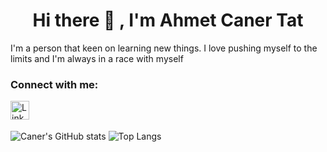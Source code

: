 <h1 align="center"> Hi there 👋 , I'm Ahmet Caner Tat </h1>

<p>I'm a person that keen on learning new things. I love pushing myself to the limits and I'm always in a race with myself </p>

<h3 align="left">Connect with me:</h3>
<p>  
<a target="_blank" href="https://www.linkedin.com/in/ahmetcanertat/">
  <img align="left" alt="LinkdeIN" width="30px" src="https://cdn.jsdelivr.net/npm/simple-icons@v3/icons/linkedin.svg"  />
</a>
</p>  
<br> <br>
  
![Caner's GitHub stats](https://github-readme-stats-git-master-ahmet-caner-tats-projects.vercel.app/api?username=AhmetCanerTat&show_icons=true&theme=merko)
![Top Langs](https://github-readme-stats-git-master-ahmet-caner-tats-projects.vercel.app/api/top-langs/?username=AhmetCanerTat&hide=Jupyter%20Notebook&layout=compact&theme=merko)
